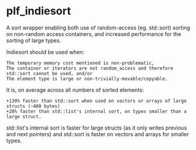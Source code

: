# plf_indiesort
A sort wrapper enabling both use of random-access (eg. std::sort) sorting on non-random access containers, and increased performance for the sorting of large types.

Indiesort should be used when:

    The temporary memory cost mentioned is non-problematic,
    The container or iterators are not random_access and therefore std::sort cannot be used, and/or
    The element type is large or non-trivially-movable/copyable.


It is, on average across all numbers of sorted elements:

    +130% faster than std::sort when used on vectors or arrays of large structs (~480 bytes)
    +28% faster than std::list's internal sort, on types smaller than a large struct.

std::list's internal sort is faster for large structs (as it only writes previous and next pointers) and std::sort is faster on vectors and arrays for smaller types.
